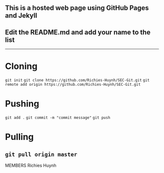 ## This is a hosted web page using GitHub Pages and Jekyll

## Edit the README.md and add your name to the list

---
# Cloning
```git init```
```git clone https://github.com/Richies-Huynh/SEC-Git.git```
```git remote add origin https://github.com/Richies-Huynh/SEC-Git.git```

# Pushing
```git add .```
```git commit -m "commit message"```
```git push```

# Pulling
```git pull origin master```
---
MEMBERS
Richies Huynh


